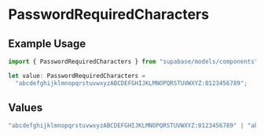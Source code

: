 # PasswordRequiredCharacters

## Example Usage

```typescript
import { PasswordRequiredCharacters } from "supabase/models/components";

let value: PasswordRequiredCharacters =
  "abcdefghijklmnopqrstuvwxyzABCDEFGHIJKLMNOPQRSTUVWXYZ:0123456789";
```

## Values

```typescript
"abcdefghijklmnopqrstuvwxyzABCDEFGHIJKLMNOPQRSTUVWXYZ:0123456789" | "abcdefghijklmnopqrstuvwxyz:ABCDEFGHIJKLMNOPQRSTUVWXYZ:0123456789:!@#$%^&*()_+-=[]{};'\\:\"|<>?,./`~" | ""
```